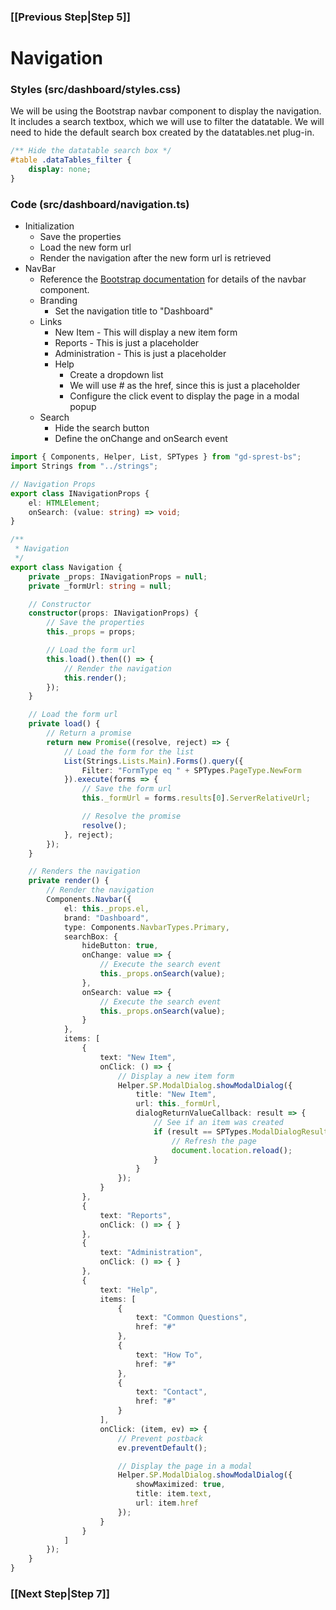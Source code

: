 ### [[Previous Step|Step 5]]

# Navigation

### Styles (src/dashboard/styles.css)

We will be using the Bootstrap navbar component to display the navigation. It includes a search textbox, which we will use to filter the datatable. We will need to hide the default search box created by the datatables.net plug-in.

```css
/** Hide the datatable search box */
#table .dataTables_filter {
    display: none;
}
```

### Code (src/dashboard/navigation.ts)

- Initialization
  - Save the properties
  - Load the new form url
  - Render the navigation after the new form url is retrieved
- NavBar
  - Reference the [Bootstrap documentation](https://getbootstrap.com/docs/4.4/components/navbar/) for details of the navbar component.
  - Branding
    - Set the navigation title to "Dashboard"
  - Links
    - New Item - This will display a new item form
    - Reports - This is just a placeholder
    - Administration - This is just a placeholder
    - Help
      - Create a dropdown list
      - We will use # as the href, since this is just a placeholder
      - Configure the click event to display the page in a modal popup
  - Search
    - Hide the search button
    - Define the onChange and onSearch event

```ts
import { Components, Helper, List, SPTypes } from "gd-sprest-bs";
import Strings from "../strings";

// Navigation Props
export class INavigationProps {
    el: HTMLElement;
    onSearch: (value: string) => void;
}

/**
 * Navigation
 */
export class Navigation {
    private _props: INavigationProps = null;
    private _formUrl: string = null;

    // Constructor
    constructor(props: INavigationProps) {
        // Save the properties
        this._props = props;

        // Load the form url
        this.load().then(() => {
            // Render the navigation
            this.render();
        });
    }

    // Load the form url
    private load() {
        // Return a promise
        return new Promise((resolve, reject) => {
            // Load the form for the list
            List(Strings.Lists.Main).Forms().query({
                Filter: "FormType eq " + SPTypes.PageType.NewForm
            }).execute(forms => {
                // Save the form url
                this._formUrl = forms.results[0].ServerRelativeUrl;

                // Resolve the promise
                resolve();
            }, reject);
        });
    }

    // Renders the navigation
    private render() {
        // Render the navigation
        Components.Navbar({
            el: this._props.el,
            brand: "Dashboard",
            type: Components.NavbarTypes.Primary,
            searchBox: {
                hideButton: true,
                onChange: value => {
                    // Execute the search event
                    this._props.onSearch(value);
                },
                onSearch: value => {
                    // Execute the search event
                    this._props.onSearch(value);
                }
            },
            items: [
                {
                    text: "New Item",
                    onClick: () => {
                        // Display a new item form
                        Helper.SP.ModalDialog.showModalDialog({
                            title: "New Item",
                            url: this._formUrl,
                            dialogReturnValueCallback: result => {
                                // See if an item was created
                                if (result == SPTypes.ModalDialogResult.OK) {
                                    // Refresh the page
                                    document.location.reload();
                                }
                            }
                        });
                    }
                },
                {
                    text: "Reports",
                    onClick: () => { }
                },
                {
                    text: "Administration",
                    onClick: () => { }
                },
                {
                    text: "Help",
                    items: [
                        {
                            text: "Common Questions",
                            href: "#"
                        },
                        {
                            text: "How To",
                            href: "#"
                        },
                        {
                            text: "Contact",
                            href: "#"
                        }
                    ],
                    onClick: (item, ev) => {
                        // Prevent postback
                        ev.preventDefault();

                        // Display the page in a modal
                        Helper.SP.ModalDialog.showModalDialog({
                            showMaximized: true,
                            title: item.text,
                            url: item.href
                        });
                    }
                }
            ]
        });
    }
}
```

### [[Next Step|Step 7]]